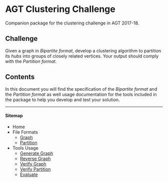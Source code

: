 # AGT Clustering Challenge

Companion package for the clustering challenge in AGT 2017-18.

## Challenge

Given a graph in *Bipartite format*, develop a clustering algorithm to partition
its *hubs* into groups of closely related vertices. Your output should comply
with the *Partition format*.

## Contents

In this document you will find the specification of the *Bipartite format* and
the *Partition format* as well usage documentation for the tools included in the
package to help you develop and test your solution.

---

#### Sitemap

- Home
- File Formats
	- [Graph](graph.html)
	- [Partition](partition.html)
- Tools Usage
	- [Generate Graph](generate-graph.html)
	- [Reverse Graph](reverse-graph.html)
	- [Verify Graph](verify-graph.html)
	- [Verify Partition](verify-partition.html)
	- [Evaluate](evaluate.html)
